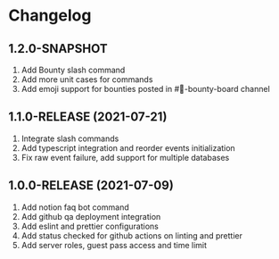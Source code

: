 # Changelog

## 1.2.0-SNAPSHOT

1. Add Bounty slash command
2. Add more unit cases for commands
3. Add emoji support for bounties posted in #🧀-bounty-board channel

## 1.1.0-RELEASE (2021-07-21)

1. Integrate slash commands
2. Add typescript integration and reorder events initialization
3. Fix raw event failure, add support for multiple databases

## 1.0.0-RELEASE (2021-07-09)

1. Add notion faq bot command
2. Add github qa deployment integration
3. Add eslint and prettier configurations
4. Add status checked for github actions on linting and prettier
5. Add server roles, guest pass access and time limit
